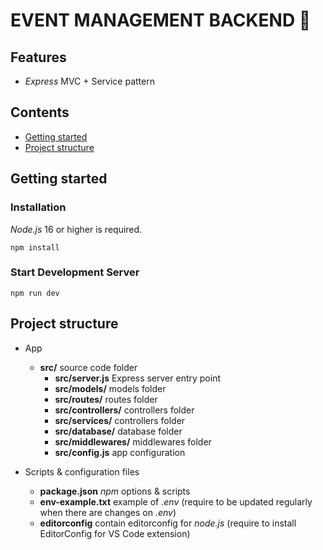 # EVENT MANAGEMENT BACKEND 📆

## Features

* _Express_ MVC + Service pattern


## Contents
* [Getting started](#1)
* [Project structure](#2)


## <a name="1"></a>Getting started

### Installation
_Node.js_ 16 or higher is required.

```Shell
npm install
```

### Start Development Server
```Shell
npm run dev
```


## <a name="2"></a>Project structure

- App
    - **src/** source code folder
        - **src/server.js** Express server entry point
        - **src/models/** models folder
        - **src/routes/** routes folder
        - **src/controllers/** controllers folder
        - **src/services/** controllers folder
        - **src/database/** database folder
        - **src/middlewares/** middlewares folder
        - **src/config.js** app configuration

- Scripts & configuration files
    - **package.json** _npm_ options & scripts
    - **env-example.txt** example of _.env_ (require to be updated regularly when there are changes on _.env_)
    - **editorconfig** contain editorconfig for _node.js_ (require to install EditorConfig for VS Code extension)
